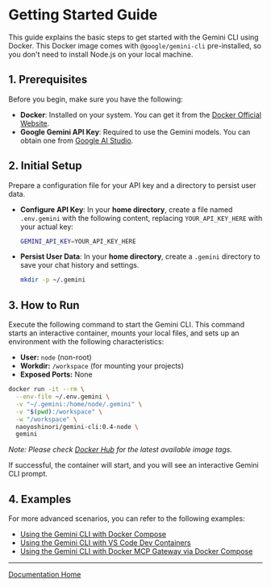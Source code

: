 # Getting Started Guide

This guide explains the basic steps to get started with the Gemini CLI using Docker. This Docker image comes with `@google/gemini-cli` pre-installed, so you don't need to install Node.js on your local machine.

## 1. Prerequisites

Before you begin, make sure you have the following:

* **Docker**: Installed on your system. You can get it from the [Docker Official Website](https://www.docker.com/get-started).
* **Google Gemini API Key**: Required to use the Gemini models. You can obtain one from [Google AI Studio](https://aistudio.google.com/app/apikey).

## 2. Initial Setup

Prepare a configuration file for your API key and a directory to persist user data.

* **Configure API Key**: In your **home directory**, create a file named `.env.gemini` with the following content, replacing `YOUR_API_KEY_HERE` with your actual key:

    ```bash
    GEMINI_API_KEY=YOUR_API_KEY_HERE
    ```

* **Persist User Data**: In your **home directory**, create a `.gemini` directory to save your chat history and settings.

    ```bash
    mkdir -p ~/.gemini
    ```

## 3. How to Run

Execute the following command to start the Gemini CLI. This command starts an interactive container, mounts your local files, and sets up an environment with the following characteristics:

* **User:** `node` (non-root)
* **Workdir:** `/workspace` (for mounting your projects)
* **Exposed Ports:** None

```bash
docker run -it --rm \
  --env-file ~/.env.gemini \
  -v "~/.gemini:/home/node/.gemini" \
  -v "$(pwd):/workspace" \
  -w "/workspace" \
  naoyoshinori/gemini-cli:0.4-node \
  gemini
```

*Note: Please check [Docker Hub](https://hub.docker.com/r/naoyoshinori/gemini-cli/tags) for the latest available image tags.*

If successful, the container will start, and you will see an interactive Gemini CLI prompt.

## 4. Examples

For more advanced scenarios, you can refer to the following examples:

* [Using the Gemini CLI with Docker Compose](./examples/docker-compose/)
* [Using the Gemini CLI with VS Code Dev Containers](./examples/devcontainer/)
* [Using the Gemini CLI with Docker MCP Gateway via Docker Compose](./examples/mcp-gateway/)

---

[Documentation Home](./index.md)

